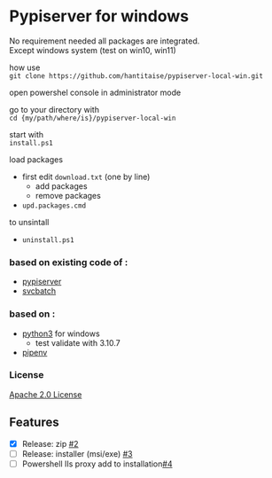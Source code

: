 # Pypiserver for windows

No requirement needed all packages are integrated. \
Except windows system (test on win10, win11)

how use \
```git clone https://github.com/hantitaise/pypiserver-local-win.git```

open powershel console in administrator mode

go to your directory with \
```cd {my/path/where/is}/pypiserver-local-win```

start with \
```install.ps1```

load packages 

* first edit ```download.txt``` (one by line)
  * add packages 
  * remove packages
* ```upd.packages.cmd```

to unsintall 

* ```uninstall.ps1```


### based on existing code of :

* [pypiserver](https://github.com/pypiserver/pypiserver)
* [svcbatch](https://github.com/mturk/svcbatch) 

### based on :

* [python3](https://www.python.org/) for windows 
  * test validate with 3.10.7
* [pipenv](https://github.com/pypa/pipenv)

### License

[Apache 2.0 License](https://www.apache.org/licenses/LICENSE-2.0)

## Features

- [X]  Release: zip [#2](https://github.com/hantitaise/pypiserver-local-win/issues/2)
- [ ]  Release: installer (msi/exe) [#3](https://github.com/hantitaise/pypiserver-local-win/issues/3)
- [ ]  Powershell IIs proxy add to installation[#4](https://github.com/hantitaise/pypiserver-local-win/issues/4)
